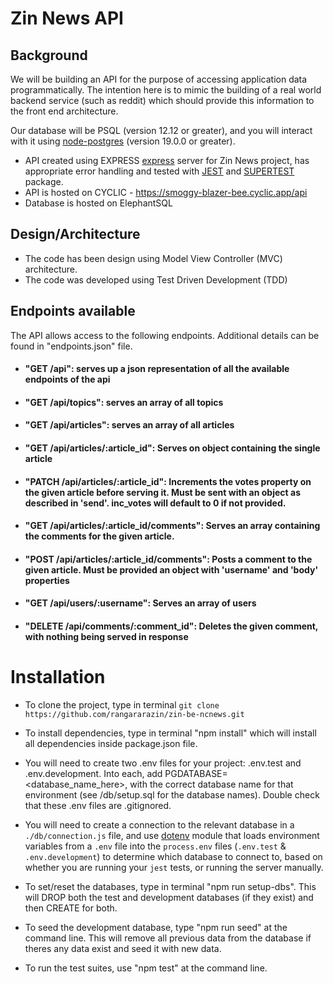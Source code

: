 # Zin News API

## Background

We will be building an API for the purpose of accessing application data programmatically. The intention here is to mimic the building of a real world backend service (such as reddit) which should provide this information to the front end architecture.

Our database will be PSQL (version 12.12 or greater), and you will interact with it using [node-postgres](https://node-postgres.com/) (version 19.0.0 or greater).

- API created using EXPRESS [express](https://expressjs.com/) server for Zin News project, has appropriate error handling and tested with [JEST](https://jestjs.io/) and [SUPERTEST](https://www.npmjs.com/package/supertest) package.
- API is hosted on CYCLIC - https://smoggy-blazer-bee.cyclic.app/api
- Database is hosted on ElephantSQL

## Design/Architecture

- The code has been design using Model View Controller (MVC) architecture.
- The code was developed using Test Driven Development (TDD)

## Endpoints available

The API allows access to the following endpoints. Additional details can be found in "endpoints.json" file.

- #### "GET /api": serves up a json representation of all the available endpoints of the api
- #### "GET /api/topics": serves an array of all topics
- #### "GET /api/articles": serves an array of all articles
- #### "GET /api/articles/:article_id": Serves on object containing the single article
- #### "PATCH /api/articles/:article_id": Increments the votes property on the given article before serving it. Must be sent with an object as described in 'send'. inc_votes will default to 0 if not provided.
- #### "GET /api/articles/:article_id/comments": Serves an array containing the comments for the given article.
- #### "POST /api/articles/:article_id/comments": Posts a comment to the given article. Must be provided an object with 'username' and 'body' properties
- #### "GET /api/users/:username": Serves an array of users
- #### "DELETE /api/comments/:comment_id": Deletes the given comment, with nothing being served in response

# Installation

- To clone the project, type in terminal `git clone https://github.com/rangararazin/zin-be-ncnews.git`

- To install dependencies, type in terminal "npm install" which will install all dependencies inside package.json file.

- You will need to create two .env files for your project: .env.test and .env.development.
  Into each, add PGDATABASE=<database_name_here>, with the correct database name for that environment (see /db/setup.sql for the database names). Double check that these .env files are .gitignored.

- You will need to create a connection to the relevant database in a `./db/connection.js` file, and use [dotenv](https://www.npmjs.com/package/dotenv) module that loads environment variables from a `.env` file into the `process.env` files (`.env.test` & `.env.development`) to determine which database to connect to, based on whether you are running your `jest` tests, or running the server manually.

- To set/reset the databases, type in terminal "npm run setup-dbs". This will DROP both the test and development databases (if they exist) and then CREATE for both.

- To seed the development database, type "npm run seed" at the command line. This will remove all previous data from the database if theres any data exist and seed it with new data.

- To run the test suites, use "npm test" at the command line.
